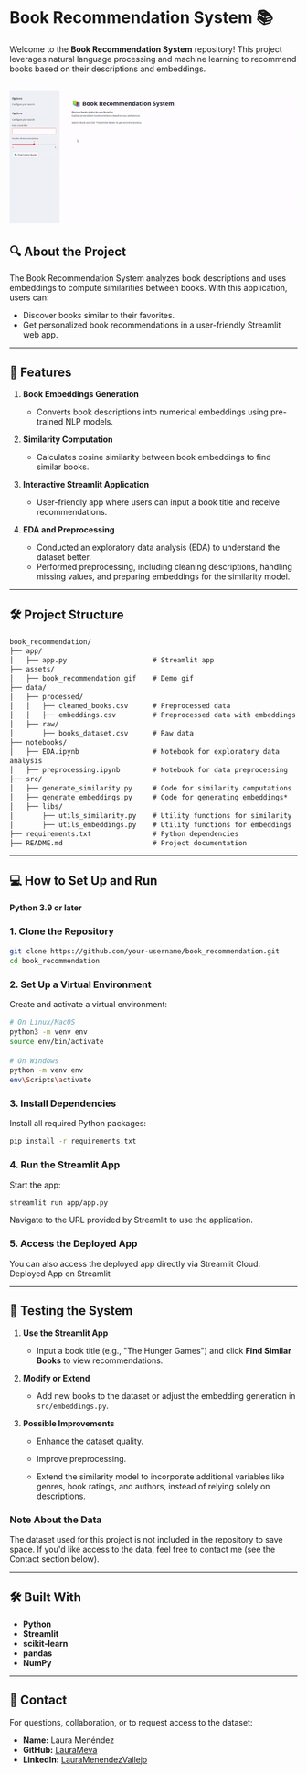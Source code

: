 # Book Recommendation System 📚

Welcome to the **Book Recommendation System** repository! This project leverages natural language processing and machine learning to recommend books based on their descriptions and embeddings.

![Book Recommendation System Demo](assets/book_recommendation.gif)
---

## 🔍 **About the Project**

The Book Recommendation System analyzes book descriptions and uses embeddings to compute similarities between books. With this application, users can:
- Discover books similar to their favorites.
- Get personalized book recommendations in a user-friendly Streamlit web app.

---

## 🚀 **Features**

1. **Book Embeddings Generation**
   - Converts book descriptions into numerical embeddings using pre-trained NLP models.

2. **Similarity Computation**
   - Calculates cosine similarity between book embeddings to find similar books.

3. **Interactive Streamlit Application**
   - User-friendly app where users can input a book title and receive recommendations.

4. **EDA and Preprocessing**
    - Conducted an exploratory data analysis (EDA) to understand the dataset better.
    - Performed preprocessing, including cleaning descriptions, handling missing values, and preparing embeddings for the similarity model.
---

## 🛠 **Project Structure**

```
book_recommendation/
├── app/
│   ├── app.py                     # Streamlit app 
├── assets/
│   ├── book_recommendation.gif    # Demo gif    
├── data/
│   ├── processed/
│   │   ├── cleaned_books.csv      # Preprocessed data
│   │   ├── embeddings.csv         # Preprocessed data with embeddings
│   ├── raw/
│       ├── books_dataset.csv      # Raw data
├── notebooks/
│   ├── EDA.ipynb                  # Notebook for exploratory data analysis
│   ├── preprocessing.ipynb        # Notebook for data preprocessing
├── src/
│   ├── generate_similarity.py     # Code for similarity computations
│   ├── generate_embeddings.py     # Code for generating embeddings*
│   ├── libs/
│       ├── utils_similarity.py    # Utility functions for similarity
│       ├── utils_embeddings.py    # Utility functions for embeddings
├── requirements.txt               # Python dependencies
├── README.md                      # Project documentation
```

---

## 💻 **How to Set Up and Run**

**Python 3.9 or later**

### **1. Clone the Repository**
```bash
git clone https://github.com/your-username/book_recommendation.git
cd book_recommendation
```

### **2. Set Up a Virtual Environment**
Create and activate a virtual environment:
```bash
# On Linux/MacOS
python3 -m venv env
source env/bin/activate

# On Windows
python -m venv env
env\Scripts\activate
```

### **3. Install Dependencies**
Install all required Python packages:
```bash
pip install -r requirements.txt
```

### **4. Run the Streamlit App**
Start the app:
```bash
streamlit run app/app.py
```

Navigate to the URL provided by Streamlit to use the application.

### **5. Access the Deployed App**

You can also access the deployed app directly via Streamlit Cloud:
Deployed App on Streamlit

---

## 🧪 **Testing the System**

1. **Use the Streamlit App**
   - Input a book title (e.g., "The Hunger Games") and click **Find Similar Books** to view recommendations.

2. **Modify or Extend**
   - Add new books to the dataset or adjust the embedding generation in `src/embeddings.py`.

3. **Possible Improvements**
    - Enhance the dataset quality.

    - Improve preprocessing.

    - Extend the similarity model to incorporate additional variables like genres, book ratings, and authors, instead of relying solely on descriptions.

### **Note About the Data**
The dataset used for this project is not included in the repository to save space. If you'd like access to the data, feel free to contact me (see the Contact section below).


---

## 🛠 **Built With**

- **Python**
- **Streamlit**
- **scikit-learn**
- **pandas**
- **NumPy**

---

## 🙋 **Contact**

For questions, collaboration, or to request access to the dataset:
- **Name:** Laura Menéndez
- **GitHub:** [LauraMeva](https://github.com/LauraMeva)
- **LinkedIn:** [LauraMenendezVallejo](https://www.linkedin.com/in/lauramenendezvallejo/)

